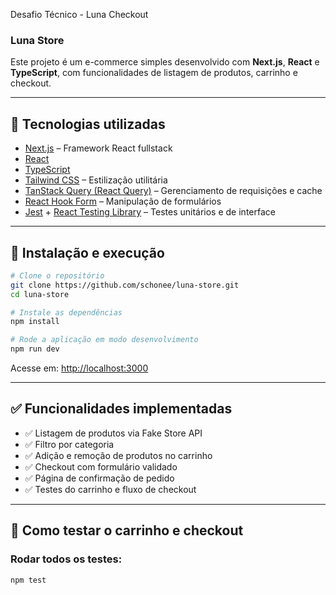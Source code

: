 Desafio Técnico - Luna Checkout

### Luna Store

Este projeto é um e-commerce simples desenvolvido com **Next.js**, **React** e **TypeScript**, com funcionalidades de listagem de produtos, carrinho e checkout.

---

## 🚀 Tecnologias utilizadas

- [Next.js](https://nextjs.org/) – Framework React fullstack
- [React](https://react.dev/)
- [TypeScript](https://www.typescriptlang.org/)
- [Tailwind CSS](https://tailwindcss.com/) – Estilização utilitária
- [TanStack Query (React Query)](https://tanstack.com/query) – Gerenciamento de requisições e cache
- [React Hook Form](https://react-hook-form.com/) – Manipulação de formulários
- [Jest](https://jestjs.io/) + [React Testing Library](https://testing-library.com/) – Testes unitários e de interface

---

## 🧰 Instalação e execução

```bash
# Clone o repositório
git clone https://github.com/schonee/luna-store.git
cd luna-store

# Instale as dependências
npm install

# Rode a aplicação em modo desenvolvimento
npm run dev
```

Acesse em: [http://localhost:3000](http://localhost:3000)

---

## ✅ Funcionalidades implementadas

- ✅ Listagem de produtos via Fake Store API
- ✅ Filtro por categoria
- ✅ Adição e remoção de produtos no carrinho
- ✅ Checkout com formulário validado
- ✅ Página de confirmação de pedido
- ✅ Testes do carrinho e fluxo de checkout

---

## 🧪 Como testar o carrinho e checkout

### Rodar todos os testes:

```bash
npm test
```
